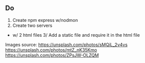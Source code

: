 ## Do
1. Create npm express w/nodmon
2. Create two servers 
  - w/ 2 html files 
3/ Add a static file and require it in the html file

Images source: 
https://unsplash.com/photos/sMQiL_2v4vs 
https://unsplash.com/photos/mtZ_nK35Kmo
https://unsplash.com/photos/ZPsJW-OLZQM